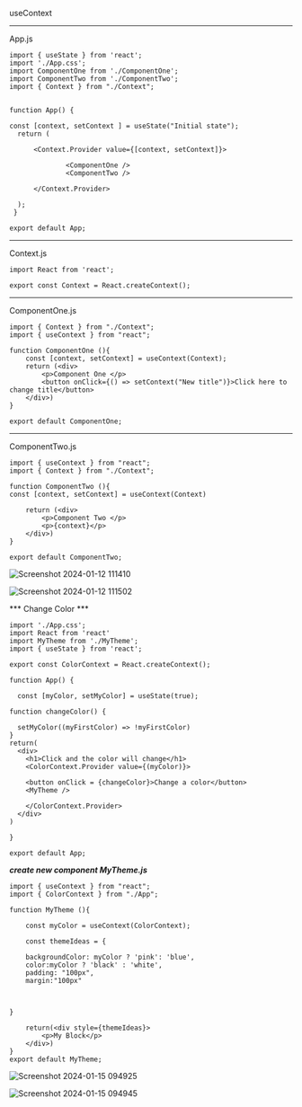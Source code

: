 useContext

***

App.js 




```
import { useState } from 'react';
import './App.css';
import ComponentOne from './ComponentOne';
import ComponentTwo from './ComponentTwo';
import { Context } from "./Context";

 
function App() {

const [context, setContext ] = useState("Initial state");
  return (

      <Context.Provider value={[context, setContext]}>

              <ComponentOne />
              <ComponentTwo />

      </Context.Provider>

  );
 }

export default App;

```
***
Context.js

```
import React from 'react';

export const Context = React.createContext();

```

***
ComponentOne.js

```
import { Context } from "./Context";
import { useContext } from "react";

function ComponentOne (){
    const [context, setContext] = useContext(Context);
    return (<div>
        <p>Component One </p>
        <button onClick={() => setContext("New title")}>Click here to change title</button>
    </div>)
}

export default ComponentOne; 
```

***
ComponentTwo.js

```
import { useContext } from "react";
import { Context } from "./Context";

function ComponentTwo (){
const [context, setContext] = useContext(Context)

    return (<div>
        <p>Component Two </p>
        <p>{context}</p>
    </div>)
}

export default ComponentTwo; 
```

![Screenshot 2024-01-12 111410](https://github.com/HannaFleming/React-useContext/assets/124400864/86cf700d-6424-4413-96b2-6a40cf3f79bf)

![Screenshot 2024-01-12 111502](https://github.com/HannaFleming/React-useContext/assets/124400864/d558c120-334e-4c72-9a61-17f559f299a5)

*** Change Color ***

```
import './App.css';
import React from 'react'
import MyTheme from './MyTheme';
import { useState } from 'react';

export const ColorContext = React.createContext();

function App() {

  const [myColor, setMyColor] = useState(true);
  
function changeColor() {

  setMyColor((myFirstColor) => !myFirstColor)
}
return(
  <div>
    <h1>Click and the color will change</h1>
    <ColorContext.Provider value={(myColor)}>

    <button onClick = {changeColor}>Change a color</button>
    <MyTheme />

    </ColorContext.Provider>
  </div>
)

}

export default App;

```
***create new component MyTheme.js***
```
import { useContext } from "react";
import { ColorContext } from "./App";

function MyTheme (){

    const myColor = useContext(ColorContext);

    const themeIdeas = {
    
    backgroundColor: myColor ? 'pink': 'blue',
    color:myColor ? 'black' : 'white',
    padding: "100px",
    margin:"100px"



}

    return(<div style={themeIdeas}>
        <p>My Block</p>
    </div>)
}
export default MyTheme;
```
![Screenshot 2024-01-15 094925](https://github.com/HannaFleming/React-useContext/assets/124400864/e6255a43-b162-4c54-97c1-efa1fbfcbc3e)

![Screenshot 2024-01-15 094945](https://github.com/HannaFleming/React-useContext/assets/124400864/e40f42ca-bedc-4c62-b11e-c816d9067690)










